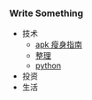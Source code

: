 ### Write Something

- 技术
  - [apk 瘦身指南](package.html)
  - [整理](other.html)
  - [python](python.html)
- 投资
- 生活
